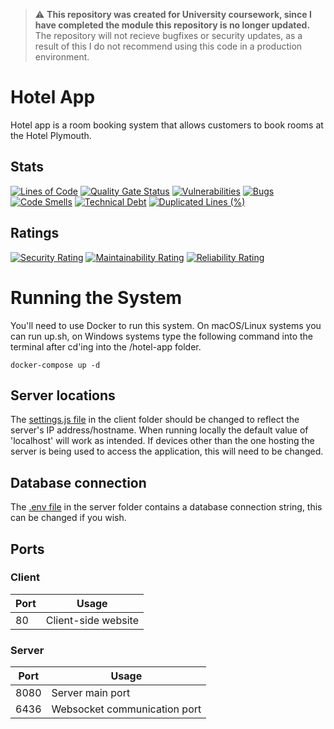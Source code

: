 > :warning: **This repository was created for University coursework, since I have completed the module this repository is no longer updated.** The repository will not recieve bugfixes or security updates, as a result of this I do not recommend using this code in a production environment.

# Hotel App
Hotel app is a room booking system that allows customers to book rooms at the Hotel Plymouth.

## Stats
[![Lines of Code](https://sonarcloud.io/api/project_badges/measure?project=lewmilburn_comp3006-project&metric=ncloc)](https://sonarcloud.io/summary/new_code?id=lewmilburn_comp3006-project)
[![Quality Gate Status](https://sonarcloud.io/api/project_badges/measure?project=lewmilburn_comp3006-project&metric=alert_status)](https://sonarcloud.io/summary/new_code?id=lewmilburn_comp3006-project)
[![Vulnerabilities](https://sonarcloud.io/api/project_badges/measure?project=lewmilburn_comp3006-project&metric=vulnerabilities)](https://sonarcloud.io/summary/new_code?id=lewmilburn_comp3006-project)
[![Bugs](https://sonarcloud.io/api/project_badges/measure?project=lewmilburn_comp3006-project&metric=bugs)](https://sonarcloud.io/summary/new_code?id=lewmilburn_comp3006-project)
[![Code Smells](https://sonarcloud.io/api/project_badges/measure?project=lewmilburn_comp3006-project&metric=code_smells)](https://sonarcloud.io/summary/new_code?id=lewmilburn_comp3006-project)
[![Technical Debt](https://sonarcloud.io/api/project_badges/measure?project=lewmilburn_comp3006-project&metric=sqale_index)](https://sonarcloud.io/summary/new_code?id=lewmilburn_comp3006-project)
[![Duplicated Lines (%)](https://sonarcloud.io/api/project_badges/measure?project=lewmilburn_comp3006-project&metric=duplicated_lines_density)](https://sonarcloud.io/summary/new_code?id=lewmilburn_comp3006-project)

## Ratings
[![Security Rating](https://sonarcloud.io/api/project_badges/measure?project=lewmilburn_comp3006-project&metric=security_rating)](https://sonarcloud.io/summary/new_code?id=lewmilburn_comp3006-project)
[![Maintainability Rating](https://sonarcloud.io/api/project_badges/measure?project=lewmilburn_comp3006-project&metric=sqale_rating)](https://sonarcloud.io/summary/new_code?id=lewmilburn_comp3006-project)
[![Reliability Rating](https://sonarcloud.io/api/project_badges/measure?project=lewmilburn_comp3006-project&metric=reliability_rating)](https://sonarcloud.io/summary/new_code?id=lewmilburn_comp3006-project)

# Running the System
You'll need to use Docker to run this system.
On macOS/Linux systems you can run up.sh, on Windows systems type the following command into the terminal after cd'ing into the /hotel-app folder.

`docker-compose up -d`

## Server locations
The [settings.js file](https://github.com/lewmilburn/hotel-app/blob/main/client/assets/js/settings.js) in the client folder should be changed to reflect the server's IP address/hostname. When running locally the default value of 'localhost' will work as intended. If devices other than the one hosting the server is being used to access the application, this will need to be changed.

## Database connection
The [.env file](https://github.com/lewmilburn/hotel-app/blob/main/server/.env) in the server folder contains a database connection string, this can be changed if you wish.

## Ports
### Client
| Port | Usage                        |
|------|------------------------------|
| 80   | Client-side website          |

### Server
| Port | Usage                        |
|------|------------------------------|
| 8080 | Server main port             |
| 6436 | Websocket communication port |
